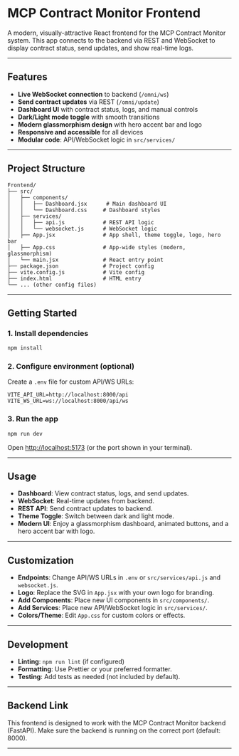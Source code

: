 # MCP Contract Monitor Frontend

A modern, visually-attractive React frontend for the MCP Contract Monitor system. This app connects to the backend via REST and WebSocket to display contract status, send updates, and show real-time logs.

---

## Features
- **Live WebSocket connection** to backend (`/omni/ws`)
- **Send contract updates** via REST (`/omni/update`)
- **Dashboard UI** with contract status, logs, and manual controls
- **Dark/Light mode toggle** with smooth transitions
- **Modern glassmorphism design** with hero accent bar and logo
- **Responsive and accessible** for all devices
- **Modular code**: API/WebSocket logic in `src/services/`

---

## Project Structure

```
Frontend/
├── src/
│   ├── components/
│   │   ├── Dashboard.jsx      # Main dashboard UI
│   │   └── Dashboard.css     # Dashboard styles
│   ├── services/
│   │   ├── api.js            # REST API logic
│   │   └── websocket.js      # WebSocket logic
│   ├── App.jsx               # App shell, theme toggle, logo, hero bar
│   ├── App.css               # App-wide styles (modern, glassmorphism)
│   └── main.jsx              # React entry point
├── package.json              # Project config
├── vite.config.js            # Vite config
├── index.html                # HTML entry
└── ... (other config files)
```

---

## Getting Started

### 1. **Install dependencies**
```bash
npm install
```

### 2. **Configure environment (optional)**
Create a `.env` file for custom API/WS URLs:
```
VITE_API_URL=http://localhost:8000/api
VITE_WS_URL=ws://localhost:8000/api/ws
```

### 3. **Run the app**
```bash
npm run dev
```
Open [http://localhost:5173](http://localhost:5173) (or the port shown in your terminal).

---

## Usage
- **Dashboard**: View contract status, logs, and send updates.
- **WebSocket**: Real-time updates from backend.
- **REST API**: Send contract updates to backend.
- **Theme Toggle**: Switch between dark and light mode.
- **Modern UI**: Enjoy a glassmorphism dashboard, animated buttons, and a hero accent bar with logo.

---

## Customization
- **Endpoints**: Change API/WS URLs in `.env` or `src/services/api.js` and `websocket.js`.
- **Logo**: Replace the SVG in `App.jsx` with your own logo for branding.
- **Add Components**: Place new UI components in `src/components/`.
- **Add Services**: Place new API/WebSocket logic in `src/services/`.
- **Colors/Theme**: Edit `App.css` for custom colors or effects.

---

## Development
- **Linting**: `npm run lint` (if configured)
- **Formatting**: Use Prettier or your preferred formatter.
- **Testing**: Add tests as needed (not included by default).

---

## Backend Link
This frontend is designed to work with the MCP Contract Monitor backend (FastAPI). Make sure the backend is running on the correct port (default: 8000).

---